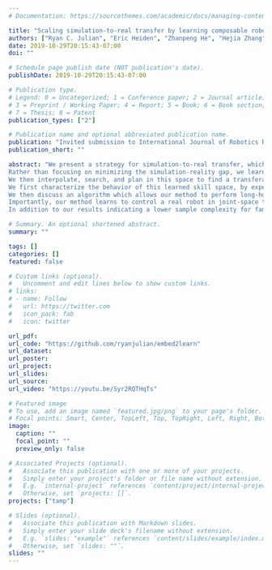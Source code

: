 ```yaml
---
# Documentation: https://sourcethemes.com/academic/docs/managing-content/

title: "Scaling simulation-to-real transfer by learning composable robot skills"
authors: ["Ryan C. Julian", "Eric Heiden", "Zhanpeng He", "Hejia Zhang", "Stefan Schaal", "Joseph J. Lim", "Gaurav S. Sukhatme", "Karol Hausman"]
date: 2019-10-29T20:15:43-07:00
doi: ""

# Schedule page publish date (NOT publication's date).
publishDate: 2019-10-29T20:15:43-07:00

# Publication type.
# Legend: 0 = Uncategorized; 1 = Conference paper; 2 = Journal article;
# 3 = Preprint / Working Paper; 4 = Report; 5 = Book; 6 = Book section;
# 7 = Thesis; 8 = Patent
publication_types: ["2"]

# Publication name and optional abbreviated publication name.
publication: "Invited submission to International Journal of Robotics Research"
publication_short: ""

abstract: "We present a strategy for simulation-to-real transfer, which builds on recent advances in robot skill decomposition. 
Rather than focusing on minimizing the simulation-reality gap, we learn a diverse set of skills and their variations, and embed those skill variations in a single continuously-parameterized space.
We then interpolate, search, and plan in this space to find a transferable policy which solves more complex, high-level tasks by combining low-level skills and their variations.
We first characterize the behavior of this learned skill space, by experimenting with several techniques for composing pre-learned latent skills.
We then discuss an algorithm which allows our method to perform long-horizon tasks never seen in simulation, by intelligently sequencing short-horizon latent skills. Our algorithm adapts to unseen tasks online by repeatedly choosing new skills from the latent space, using live sensor data and simulation to predict which latent skill will perform best next in the real world.
Importantly, our method learns to control a real robot in joint-space to achieve these high-level tasks with little or no on-robot time, despite the fact that the low-level policies may not be perfectly transferable from simulation to real, and that the low-level skills were not trained on any examples of high-level tasks.
In addition to our results indicating a lower sample complexity for families of tasks, we believe that our method provides a promising template for combining learning-based methods  with proven classical robotics algorithms such as model-predictive control (MPC)."

# Summary. An optional shortened abstract.
summary: ""

tags: []
categories: []
featured: false

# Custom links (optional).
#   Uncomment and edit lines below to show custom links.
# links:
# - name: Follow
#   url: https://twitter.com
#   icon_pack: fab
#   icon: twitter

url_pdf:
url_code: "https://github.com/ryanjulian/embed2learn"
url_dataset:
url_poster:
url_project:
url_slides:
url_source:
url_video: "https://youtu.be/Syr2RQTHqTs"

# Featured image
# To use, add an image named `featured.jpg/png` to your page's folder. 
# Focal points: Smart, Center, TopLeft, Top, TopRight, Left, Right, BottomLeft, Bottom, BottomRight.
image:
  caption: ""
  focal_point: ""
  preview_only: false

# Associated Projects (optional).
#   Associate this publication with one or more of your projects.
#   Simply enter your project's folder or file name without extension.
#   E.g. `internal-project` references `content/project/internal-project/index.md`.
#   Otherwise, set `projects: []`.
projects: ["tamp"]

# Slides (optional).
#   Associate this publication with Markdown slides.
#   Simply enter your slide deck's filename without extension.
#   E.g. `slides: "example"` references `content/slides/example/index.md`.
#   Otherwise, set `slides: ""`.
slides: ""
---
```

